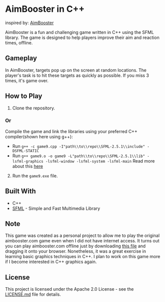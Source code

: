 # AimBooster in C++
inspired by: [AimBooster](http://www.aimbooster.com/)

AimBooster is a fun and challenging game written in C++ using the SFML library. The game is designed to help players improve their aim and reaction times, offline.

## Gameplay

In AimBooster, targets pop up on the screen at random locations. The player's task is to hit these targets as quickly as possible. If you miss 3 times, it's game over.

## How to Play

1. Clone the repository.
### Or
Compile the game and link the libraries using your preferred C++ compiler(shown here using g++):
+ Run `g++ -c game9.cpp -I"path\\to\\repo\\SFML-2.5.1\\include" -DSFML-STATIC`
+ Run `g++ game9.o -o game9 -L"path\\to\\repo\\SFML-2.5.1\\lib" -lsfml-graphics -lsfml-window -lsfml-system -lsfml-main`
Read more about this [here](https://www.sfml-dev.org/tutorials/2.5/)
2. Run the `game9.exe` file.
   
## Built With

- C++
- [SFML](https://www.sfml-dev.org/) - Simple and Fast Multimedia Library

## Note
This game was created as a personal project to allow me to play the original aimbooster.com game even when I did not have internet access. 
It turns out you can play aimbooster.com offline just by downloading [this file](http://www.aimbooster.com/faq#offline) and dragging it onto your browser. 
Nonetheless, it was a great exercise in learning basic graphics techniques in C++. I plan to work on this game more if I become interested in C++ graphics again.

## License

This project is licensed under the Apache 2.0 License - see the [LICENSE.md](LICENSE.md) file for details.
